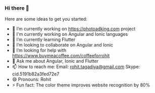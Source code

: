 ### Hi there 👋


Here are some ideas to get you started:

- 🔭 I’m currently working on https://photoadking.com project
- 🔭 I'm currently working on Angular and Ionic languages
- 🌱 I’m currently learning Flutter
- 👯 I’m looking to collaborate on Angular and Ionic
- 🤔 I’m looking for help with https://www.buymeacoffee.com/coffeeforrohit
- 💬 Ask me about Angular, Ionic and Flutter
- 📫 How to reach me: 
      Email: rohit.tagadiya@gmail.com
      Skype: cid.5191b82a3fed72e7
- 😄 Pronouns: Rohit
- ⚡ Fun fact: The color theme improves website recognition by 80%

